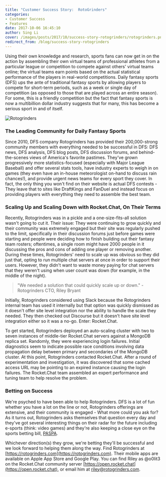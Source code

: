 ```yaml
---
title: "Customer Success Story:  RotoGrinders"
categories:
- Customer Success
- Features
date: 2017-10-06 16:45:10
author: Sing Li
cover: /images/posts/2017/10/success-story-rotogrinders/rotogrinders.png
redirect_from: /blog/success-story-rotogrinders
---
```


Using their own knowledge and research, sports fans can now get in on the action by assembling their own virtual teams of professional athletes from a particular league or competition to compete against others' virtual teams online; the virtual teams earn points based on the actual statistical performance of the players in real-world competitions. Daily fantasy sports (DFS) ups the ante of traditional fantasy sports by allowing players to compete for short-term periods, such as a week or single day of competition (as opposed to those that are played across an entire season). For some, this is a friendly competition but the fact that fantasy sports is now a multibillion dollar industry suggests that for many, this has become a serious sport in and of itself.

![Rotogrinders](/images/posts/2017/10/success-story-rotogrinders/rotogrinders.png)


### The Leading Community for Daily Fantasy Sports

Since 2010, DFS company Rotogrinders has provided their 200,000-strong community members with everything needed to be successful in DFS: DFS news, DFS analysis, DFS blog posts, DFS discussion forums, and behind-the-scenes views of America's favorite pastimes. They've grown progressively more statistics-focused (especially with Major League Baseball) and offer several stats tools, have industry experts to weigh in on games (they even have an in-house meteorologist on-hand to discuss rain chances!), and provide urgent news teams for every sport they cover. In fact, the only thing you won't find on their website is actual DFS contests - They leave that to sites like DraftKings and FanDuel and instead focus on providing players with everything they need to assemble the best team.

### Scaling Up and Scaling Down with Rocket.Chat, On Their Terms

Recently, Rotogrinders was in a pickle and a one-size-fits-all solution wasn't going to cut it. Their issue: They were continuing to grow quickly and their community was extremely engaged but their site was regularly pushed to the limit, specifically in their discussion forums just before games were starting and people were deciding how to finish building out their fantasy team rosters; oftentimes, a single room might have 2000 people in it discussing the pros and cons of adding one player or removing another. During these times, Rotogrinders' need to scale up was obvious so they did just that, opting to run multiple chat servers at once in order to support their users. However, they didn't want to waste money paying for chat servers that they weren't using when user count was down (for example, in the middle of the night).&nbsp;

> "We needed a solution that could quickly scale up or down." - Rotogrinders CTO, Riley Bryant

Initially, Rotogrinders considered using Slack because the Rotogrinders internal team has used it internally but that option was quickly dismissed as it doesn't offer site level integration nor the ability to handle the scale they needed. They then checked out Discourse but it doesn't have site level integration either so it was a no-go. Enter: Rocket.Chat.

To get started, Rotogrinders deployed an auto-scaling cluster with two to seven instances of middle-tier Rocket.Chat servers against a MongoDB replica set. Randomly, they were experiencing login failures. Initial diagnostics seem to indicate possible race conditions involving data propagation delay between primary and secondaries of the MongoDB cluster. At this point, Rotogrinders contacted Rocket.Chat. After a round of experimentation and investigation, it was discovered that some cached access URL may be pointing to an expired instance causing the login failures. The Rocket.Chat team assembled an expert performance and tuning team to help resolve the problem.

### Betting on Success

We're psyched to have been able to help Rotogrinders. DFS is a lot of fun whether you have a lot on the line or not, Rotogrinders offerings are extensive, and their community is engaged - What more could you ask for? As it turns out, Rotogrinders asks themselves that question every day and they've got several interesting things on their radar for the future including e-sports (think: video games) and they're also keeping a close eye on the sports betting bill, [PASPA](https://www.legalsportsreport.com/14148/congress-sports-betting-bill-paspa/).

Whichever direction(s) they grow, we're betting they'll be successful and we look forward to helping them along the way. Find Rotogrinders at [https://rotogrinders.com](https://rotogrinders.com). Their mobile apps are available on Apple App Store and Google Play. You can find Riley as @o0lit3 on the Rocket.Chat community server [https://open.rocket.chat](https://open.rocket.chat), or email him at [riley@rotogrinders.com](mailto:riley@rotogrinders.com).

